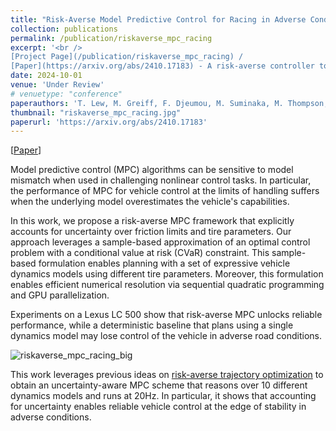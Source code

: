 ```yaml
---
title: "Risk-Averse Model Predictive Control for Racing in Adverse Conditions"
collection: publications
permalink: /publication/riskaverse_mpc_racing
excerpt: '<br />
[Project Page](/publication/riskaverse_mpc_racing) / 
[Paper](https://arxiv.org/abs/2410.17183) - A risk-averse controller to reason over uncertainty.'
date: 2024-10-01
venue: 'Under Review'
# venuetype: "conference"
paperauthors: 'T. Lew, M. Greiff, F. Djeumou, M. Suminaka, M. Thompson, J. Subosits, '
thumbnail: "riskaverse_mpc_racing.jpg"
paperurl: 'https://arxiv.org/abs/2410.17183'
---
```


[[Paper](https://arxiv.org/abs/2410.17183)] 


Model predictive control (MPC) algorithms can be sensitive to model mismatch when used in challenging nonlinear control tasks. In particular, the performance of MPC for vehicle control at the limits of handling suffers when the underlying model overestimates the vehicle's capabilities. 

In this work, we propose a risk-averse MPC framework that explicitly accounts for uncertainty over friction limits and tire parameters. Our approach leverages a sample-based approximation of an optimal control problem with a conditional value at risk (CVaR) constraint. This sample-based formulation enables planning with a set of expressive vehicle dynamics models using different tire parameters. Moreover, this formulation enables efficient numerical resolution via sequential quadratic programming and GPU parallelization. 

Experiments on a Lexus LC 500 show that risk-averse MPC unlocks reliable performance, while a deterministic baseline that plans using a single dynamics model may lose control of the vehicle in adverse road conditions.

![riskaverse_mpc_racing_big](/images/randup/riskaverse_mpc_racing_big.jpg)

This work leverages previous ideas on [risk-averse trajectory optimization](/publication/risk_averse) to obtain an uncertainty-aware MPC scheme that reasons over
10 different dynamics models and runs at 20Hz. In particular, it shows that accounting for uncertainty enables reliable vehicle control at the edge of stability in adverse conditions.